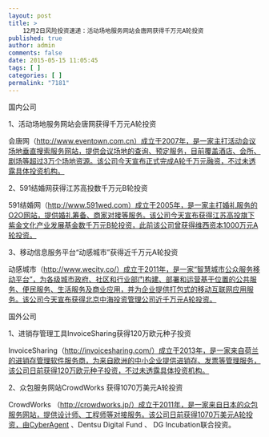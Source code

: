 ```yaml
---
layout: post
title: >
    12月2日风险投资速递：活动场地服务网站会唐网获得千万元A轮投资
published: true
author: admin
comments: false
date: 2015-05-15 11:05:45
tags: [ ]
categories: [ ]
permalink: "7181"
---
```



国内公司

1、活动场地服务网站会唐网获得千万元A轮投资

会唐网（http://www.eventown.com.cn）成立于2007年，是一家主打活动会议场地垂直搜索服务网站，提供会议场地的查询、预定服务，目前覆盖酒店、会所、剧场等超过3万个场地资源。该公司今天宣布正式完成A轮千万元融资，不过未透露具体投资机构。

2、591结婚网获得江苏高投数千万元B轮投资

591结婚网（http://www.591wed.com）成立于2005年，是一家主打婚礼服务的O2O网站，提供婚礼筹备、商家对接等服务。该公司今天宣布获得江苏高投旗下紫金文化产业发展基金数千万元B轮投资，此前该公司曾获得维西资本1000万元A轮投资。

3、移动信息服务平台“动感城市”获得近千万元A轮投资

动感城市（http://www.wecity.co/）成立于2011年，是一家“智慧城市公众服务移动平台”，为各级城市政府、社区和行业部门构建、部署和运营基于位置的公共服务、便民服务、生活服务及商业应用，并为企业提供打包式的移动互联网应用服务。该公司今天宣布获得北京中海投资管理公司近千万元A轮投资。

国外公司

1、进销存管理工具InvoiceSharing获得120万欧元种子投资

InvoiceSharing（http://invoicesharing.com/）成立于2013年，是一家来自荷兰的进销存管理软件服务商，为来自欧洲的中小企业提供进销存、发票等管理服务，该公司日前获得120万欧元种子投资，不过未透露具体投资机构。

2、众包服务网站CrowdWorks 获得1070万美元A轮投资

CrowdWorks （http://crowdworks.jp/）成立于2011年，是一家来自日本的众包服务网站，提供设计师、工程师等对接服务。该公司日前获得1070万美元A轮投资，由CyberAgent 、Dentsu Digital Fund 、 DG Incubation联合投资。
